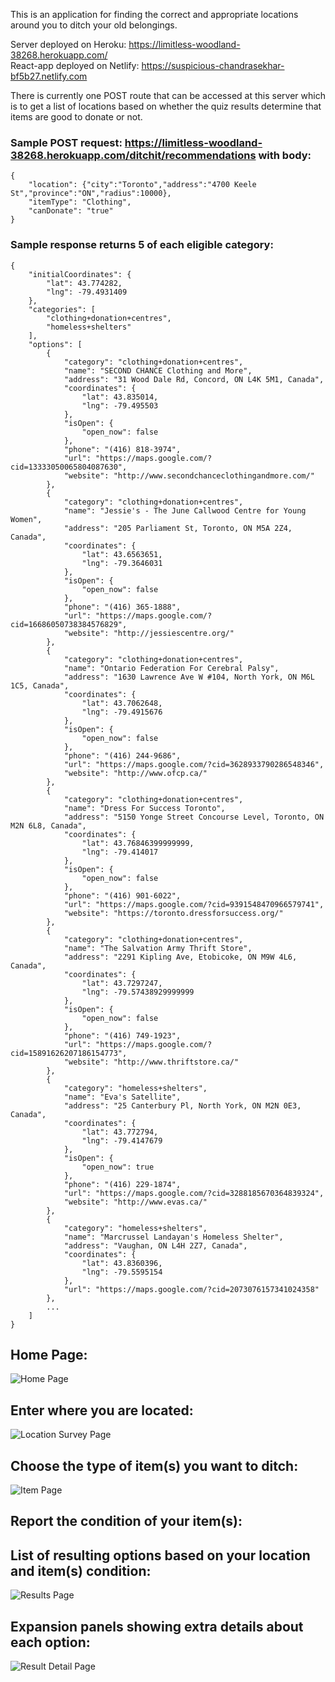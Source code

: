 This is an application for finding the correct and appropriate locations around you to ditch your old belongings.

Server deployed on Heroku: https://limitless-woodland-38268.herokuapp.com/   
React-app deployed on Netlify: https://suspicious-chandrasekhar-bf5b27.netlify.com

There is currently one POST route that can be accessed at this server which is to get a list of locations based on whether the quiz results determine that items are good to donate or not.   
   

### Sample POST request: https://limitless-woodland-38268.herokuapp.com/ditchit/recommendations with body:
```
{
	"location": {"city":"Toronto","address":"4700 Keele St","province":"ON","radius":10000},
	"itemType": "Clothing",
	"canDonate": "true"
}
```
### Sample response returns 5 of each eligible category:
```
{
    "initialCoordinates": {
        "lat": 43.774282,
        "lng": -79.4931409
    },
    "categories": [
        "clothing+donation+centres",
        "homeless+shelters"
    ],
    "options": [
        {
            "category": "clothing+donation+centres",
            "name": "SECOND CHANCE Clothing and More",
            "address": "31 Wood Dale Rd, Concord, ON L4K 5M1, Canada",
            "coordinates": {
                "lat": 43.835014,
                "lng": -79.495503
            },
            "isOpen": {
                "open_now": false
            },
            "phone": "(416) 818-3974",
            "url": "https://maps.google.com/?cid=13333050065804087630",
            "website": "http://www.secondchanceclothingandmore.com/"
        },
        {
            "category": "clothing+donation+centres",
            "name": "Jessie's - The June Callwood Centre for Young Women",
            "address": "205 Parliament St, Toronto, ON M5A 2Z4, Canada",
            "coordinates": {
                "lat": 43.6563651,
                "lng": -79.3646031
            },
            "isOpen": {
                "open_now": false
            },
            "phone": "(416) 365-1888",
            "url": "https://maps.google.com/?cid=16686050738384576829",
            "website": "http://jessiescentre.org/"
        },
        {
            "category": "clothing+donation+centres",
            "name": "Ontario Federation For Cerebral Palsy",
            "address": "1630 Lawrence Ave W #104, North York, ON M6L 1C5, Canada",
            "coordinates": {
                "lat": 43.7062648,
                "lng": -79.4915676
            },
            "isOpen": {
                "open_now": false
            },
            "phone": "(416) 244-9686",
            "url": "https://maps.google.com/?cid=3628933790286548346",
            "website": "http://www.ofcp.ca/"
        },
        {
            "category": "clothing+donation+centres",
            "name": "Dress For Success Toronto",
            "address": "5150 Yonge Street Concourse Level, Toronto, ON M2N 6L8, Canada",
            "coordinates": {
                "lat": 43.76846399999999,
                "lng": -79.414017
            },
            "isOpen": {
                "open_now": false
            },
            "phone": "(416) 901-6022",
            "url": "https://maps.google.com/?cid=9391548470966579741",
            "website": "https://toronto.dressforsuccess.org/"
        },
        {
            "category": "clothing+donation+centres",
            "name": "The Salvation Army Thrift Store",
            "address": "2291 Kipling Ave, Etobicoke, ON M9W 4L6, Canada",
            "coordinates": {
                "lat": 43.7297247,
                "lng": -79.57438929999999
            },
            "isOpen": {
                "open_now": false
            },
            "phone": "(416) 749-1923",
            "url": "https://maps.google.com/?cid=15891626207186154773",
            "website": "http://www.thriftstore.ca/"
        },
        {
            "category": "homeless+shelters",
            "name": "Eva's Satellite",
            "address": "25 Canterbury Pl, North York, ON M2N 0E3, Canada",
            "coordinates": {
                "lat": 43.772794,
                "lng": -79.4147679
            },
            "isOpen": {
                "open_now": true
            },
            "phone": "(416) 229-1874",
            "url": "https://maps.google.com/?cid=3288185670364839324",
            "website": "http://www.evas.ca/"
        },
        {
            "category": "homeless+shelters",
            "name": "Marcrussel Landayan's Homeless Shelter",
            "address": "Vaughan, ON L4H 2Z7, Canada",
            "coordinates": {
                "lat": 43.8360396,
                "lng": -79.5595154
            },
            "url": "https://maps.google.com/?cid=2073076157341024358"
        },
        ...
    ]
}
```

## Home Page:
![Home Page](https://github.com/hyx131/ditchit/blob/master/public/Screen%20Shot%202020-02-02%20at%202.01.29%20AM.png)

## Enter where you are located:
![Location Survey Page](https://github.com/hyx131/ditchit/blob/master/public/Screen%20Shot%202020-02-02%20at%202.01.50%20AM.png)

## Choose the type of item(s) you want to ditch:
![Item Page](https://github.com/hyx131/ditchit/blob/master/public/Screen%20Shot%202020-02-02%20at%202.02.04%20AM.png)

## Report the condition of your item(s):

## List of resulting options based on your location and item(s) condition:
![Results Page](https://github.com/hyx131/ditchit/blob/master/public/Screen%20Shot%202020-02-02%20at%202.02.26%20AM.png)

## Expansion panels showing extra details about each option:
![Result Detail Page](https://github.com/hyx131/ditchit/blob/master/public/Screen%20Shot%202020-02-02%20at%202.02.44%20AM.png)


